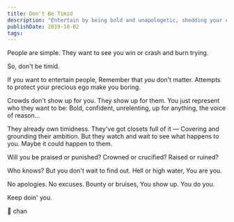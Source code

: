 ```yaml
---
title: Don't Be Timid
description: "Entertain by being bold and unapologetic, shedding your ego, and embracing risks. Audiences seek inspiration in your fearlessness and authenticity"
publishDate: 2019-10-02
tags:
---
```


People are simple.
They want to see you win or crash and burn trying.

So, don't be timid.

If you want to entertain people,
Remember that _you_ don't matter.
Attempts to protect your precious ego make you boring.

Crowds don't show up for you.
They show up for them.
You just represent who they want to be:
Bold, confident, unrelenting, up for anything, the voice of reason...

They already own timidness.
They've got closets full of it —
Covering and grounding their ambition.
But they watch and wait to see what happens to you.
Maybe it could happen to them.

Will you be praised or punished?
Crowned or crucified?
Raised or ruined?

Who knows?
But you don't wait to find out.
Hell or high water,
You are you.

No apologies.
No excuses.
Bounty or bruises,
You show up.
You do you.

Keep doin' you.

🤕 chan
